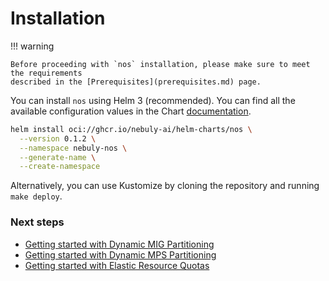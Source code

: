 # Installation

!!! warning
  
    Before proceeding with `nos` installation, please make sure to meet the requirements 
    described in the [Prerequisites](prerequisites.md) page.

You can install `nos` using Helm 3 (recommended).
You can find all the available configuration values in the Chart [documentation](helm-charts/nos/README.md).

```bash
helm install oci://ghcr.io/nebuly-ai/helm-charts/nos \
  --version 0.1.2 \
  --namespace nebuly-nos \
  --generate-name \
  --create-namespace
```

Alternatively, you can use Kustomize by cloning the repository and running `make deploy`.

### Next steps

* [Getting started with Dynamic MIG Partitioning](dynamic-gpu-partitioning/getting-started-mig.md)
* [Getting started with Dynamic MPS Partitioning](dynamic-gpu-partitioning/getting-started-mps.md)
* [Getting started with Elastic Resource Quotas](elastic-resource-quota/getting-started.md)
